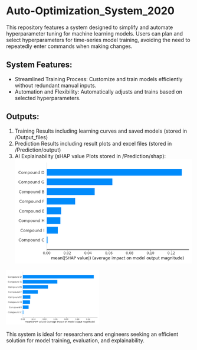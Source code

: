 # Auto-Optimization_System_2020
This repository features a system designed to simplify and automate hyperparameter tuning for machine learning models. Users can plan and select hyperparameters for time-series model training, avoiding the need to repeatedly enter commands when making changes.

## System Features:
- Streamlined Training Process: Customize and train models efficiently without redundant manual inputs.
- Automation and Flexibility: Automatically adjusts and trains based on selected hyperparameters.

  
## Outputs:
1. Training Results including learning curves and saved models (stored in /Output_files)
2. Prediction Results including result plots and excel files (stored in /Prediction/output)
3. AI Explainability (sHAP value Plots stored in /Prediction/shap):
   ![image](https://github.com/Poopogen/Model_Hyperparameter_Optimization_System_2020/blob/4c09b0edada3020a15129535bd0cbcca68a7f79c/Prediction/shap/summary_plot2.png)
  <img src="https://github.com/Poopogen/Model_Hyperparameter_Optimization_System_2020/blob/4c09b0edada3020a15129535bd0cbcca68a7f79c/Prediction/shap/summary_plot2.png" alt="Alt Text" style="width:50%; height:auto;">

This system is ideal for researchers and engineers seeking an efficient solution for model training, evaluation, and explainability.
